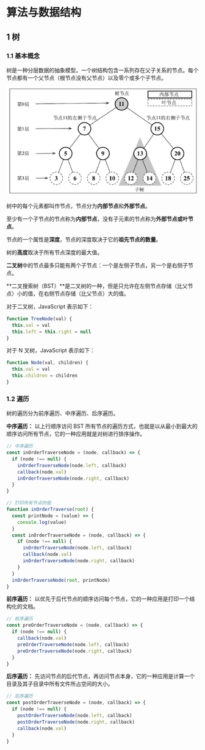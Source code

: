 # 算法与数据结构

## 1 树

### 1.1 基本概念

树是一种分层数据的抽象模型。一个树结构包含一系列存在父子关系的节点。每个节点都有一个父节点（根节点没有父节点）以及零个或多个子节点。

![image-20210216225511363](..\images\tree.png)

树中的每个元素都叫作节点，节点分为**内部节点**和**外部节点**。

至少有一个子节点的节点称为**内部节点**，没有子元素的节点称为**外部节点或叶节点**。

节点的一个属性是**深度**，节点的深度取决于它的**祖先节点的数量**。

树的**高度**取决于所有节点深度的最大值。

**二叉树**中的节点最多只能有两个子节点：一个是左侧子节点，另一个是右侧子节点。

**二叉搜索树（BST）**是二叉树的一种，但是只允许在左侧节点存储（比父节点）小的值，在右侧节点存储（比父节点）大的值。

对于二叉树，JavaScript 表示如下：

```javascript
function TreeNode(val) {
  this.val = val
  this.left = this.right = null
}
```

对于 N 叉树，JavaScript 表示如下：

```javascript
function Node(val, children) {
  this.val = val
  this.children = children
}
```

### 1.2 遍历

树的遍历分为前序遍历、中序遍历、后序遍历。

**中序遍历：** 以上行顺序访问 BST 所有节点的遍历方式，也就是以从最小到最大的顺序访问所有节点，它的一种应用就是对树进行排序操作。

```javascript
// 中序遍历
const inOrderTraverseNode = (node, callback) => {
  if (node !== null) {
    inOrderTraverseNode(node.left, callback)
    callback(node.val)
    inOrderTraverseNode(node.right, callback)
  }
}
```

```javascript
// 打印所有节点的值
function inOrderTraverse(root) {
  const printNode = (value) => {
    console.log(value)
  }
  const inOrderTraverseNode = (node, callback) => {
    if (node !== null) {
      inOrderTraverseNode(node.left, callback)
      callback(node.val)
      inOrderTraverseNode(node.right, callback)
    }
  }
  inOrderTraverseNode(root, printNode)
}
```

**前序遍历：** 以优先于后代节点的顺序访问每个节点，它的一种应用是打印一个结构化的文档。

```javascript
// 前序遍历
const preOrderTraverseNode = (node, callback) => {
  if (node !== null) {
    callback(node.val)
    preOrderTraverseNode(node.left, callback)
    preOrderTraverseNode(node.right, callback)
  }
}
```

**后序遍历：** 先访问节点的后代节点，再访问节点本身，它的一种应用是计算一个目录及其子目录中所有文件所占空间的大小。

```javascript
// 后序遍历
const postOrderTraverseNode = (node, callback) => {
  if (node !== null) {
    postOrderTraverseNode(node.left, callback)
    postOrderTraverseNode(node.right, callback)
    callback(node.val)
  }
}
```

















